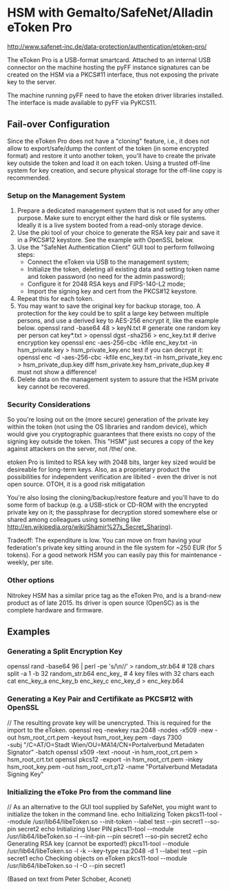 # HSM with Gemalto/SafeNet/Alladin eToken Pro
http://www.safenet-inc.de/data-protection/authentication/etoken-pro/

The eToken Pro is a USB-format smartcard.  Attached to an internal USB connector 
on the machine hosting the pyFF instance signatures can be created on the HSM 
via a PKCS#11 interface, thus not exposing the private key to the server.

The machine running pyFF need to have the etoken driver
libraries installed. The interface is made available to pyFF via PyKCS11.

## Fail-over Configuration
Since the eToken Pro does not have a "cloning" feature, i.e., it does not
allow to export/safe/dump the content of the token (in some encrypted format) 
and restore it unto another token, you'll have to create the private key outside 
the token and load it on each token. Using a trusted off-line system for key 
creation, and secure physical storage for the off-line copy is recommended.

### Setup on the Management System 
1. Prepare a dedicated management system that is not used for any other 
   purpose. Make sure to encrypt either the hard disk or file systems. Ideally
   it is a live system booted from a read-only storage device.
2. Use the pki tool of your choice to generate the RSA key pair and 
   save it in a PKCS#12 keystore. See the example with OpenSSL below.
3. Use the "SafeNet Authentication Client" GUI tool to perform follwoing steps:
   - Connect the eToken via USB to the management system;
   - Initialize the token, deleting all existing data and setting token name and
     token password (no need for the admin password);
   - Configure it for 2048 RSA keys and FIPS-140-L2 mode;
   - Import the signing key and cert from the PKCS#12 keystore.
4. Repeat this for each token.
5. You may want to save the original key for backup storage, too. A protection
   for the key could be to split a large key between multiple persons, and use a
   derived key to AES-256 encrypt it, like the example below.
   openssl rand -base64 48 > keyN.txt # generate one random key per person
   cat key*.txt > openssl dgst -sha256 > enc_key.txt # derive encryption key 
   openssl enc -aes-256-cbc -kfile enc_key.txt -in hsm_private.key > hsm_private_key.enc 
   test if you can decrypt it:
   openssl enc -d -aes-256-cbc -kfile enc_key.txt -in hsm_private_key.enc > hsm_private_dup.key 
   diff hsm_private.key hsm_private_dup.key # must not show a difference!
6. Delete data on the management system to assure that the HSM private key cannot
   be recovered.

### Security Considerations
So you're losing out on the (more secure) generation of the private
key within the token (not using the OS libraries and random device),
which would give you cryptographic guarantees that there exists no
copy of the signing key outside the token.  This "HSM" just secures a copy of 
the key against attackers on the server, not /the/ one.
 
etoken Pro is limited to RSA key with 2048 bits, larger key sized would be
desireable for long-term keys. Also, as a proprietary product the
possibilities for independent verification are libited - even the driver is not 
open source. OTOH, it is a good risk mitigatation

You're also losing the cloning/backup/restore feature and you'll have
to do some form of backup (e.g. a USB-stick or CD-ROM with the
encrypted private key on it; the passphrase for decryption stored
somewhere else or shared among colleagues using something like
http://en.wikipedia.org/wiki/Shamir%27s_Secret_Sharing).

Tradeoff: The expenditure is low. You can move on from having your federation's 
private key sitting around in the file system for ~250 EUR (for 5 tokens). For
a good network HSM you can easily pay this for maintenance - weekly, per site. 

### Other options 
Nitrokey HSM has a similar price tag as the eToken Pro, and is a brand-new
product as of late 2015. Its driver is open source (OpenSC) as is the complete 
hardware and firmware.


## Examples
### Generating a Split Encryption Key
openssl rand -base64 96 | perl -pe 's/\n//' > random_str.b64  # 128 chars
split -a 1 -b 32 random_str.b64 enc_key_   # 4 key files with 32 chars each
cat enc_key_a  enc_key_b  enc_key_c  enc_key_d > enc_key.b64


### Generating a Key Pair and Certifikate as PKCS#12 with OpenSSL
// The resulting provate key will be unencrypted. This is required for the import to the eToken.
openssl req -newkey rsa:2048 -nodes -x509 -new -out hsm_root_crt.pem -keyout hsm_root_key.pem -days 7300 \
   -subj "/C=AT/O=Stadt Wien/OU=MA14/CN=Portalverbund Metadaten Signator" -batch 
openssl x509 -text -noout -in hsm_root_crt.pem > hsm_root_crt.txt 
openssl pkcs12 -export -in hsm_root_crt.pem -inkey hsm_root_key.pem -out hsm_root_crt.p12 -name "Portalverbund Metadata Signing Key" 

### Initializing the eToke Pro from the command line
// As an alternative to the GUI tool supplied by SafeNet, you might want to initialize the token in the command line.
echo Initializing Token
pkcs11-tool --module /usr/lib64/libeToken.so --init-token --label test --pin secret1 --so-pin secret2 
echo Initializing User PIN
pkcs11-tool --module /usr/lib64/libeToken.so -l --init-pin --pin secret1 --so-pin secret2
echo Generating RSA key (cannot be exported!)
pkcs11-tool --module /usr/lib64/libeToken.so -l -k --key-type rsa:2048 -d 1 --label test --pin secret1 
echo Checking objects on eToken
pkcs11-tool --module /usr/lib64/libeToken.so -l -O --pin secret1 


(Based on text from Peter Schober, Aconet) 
